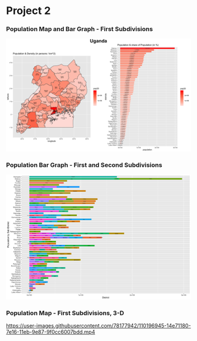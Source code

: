# Project 2

### Population Map and Bar Graph - First Subdivisions
![image](uga_pop_double_graph.png)

### Population Bar Graph - First and Second Subdivisions
![image](uga_adm1_bar.png)

### Population Map - First Subdivisions, 3-D

https://user-images.githubusercontent.com/78177942/110196945-14e71180-7e16-11eb-9e87-9f0cc6007bdd.mp4


